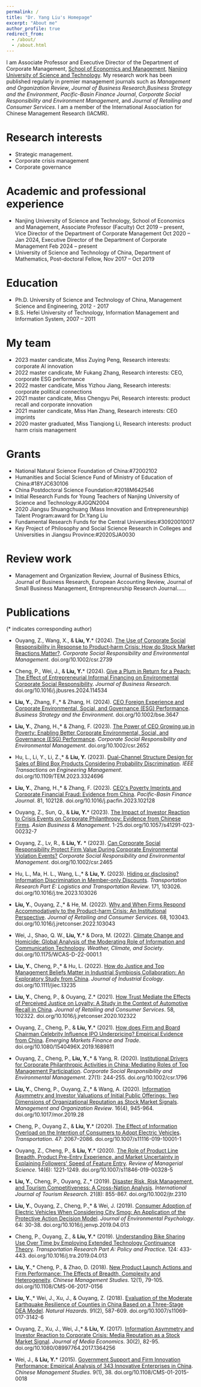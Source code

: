 ```yaml
---
permalink: /
title: "Dr. Yang Liu's Homepage"
excerpt: "About me"
author_profile: true
redirect_from: 
  - /about/
  - /about.html
---
```


I am Associate Professor and Executive Director of the Department of Corporate Management, [School of Economics and Management](https://sem.njust.edu.cn/), [Nanjing University of Science and Technology](https://www.njust.edu.cn/). My research work has been published regularly in premier management journals such as *Management and Organization Review*, *Journal of Business Research*,*Business Strategy and the Environment*, *Pacific-Basin Finance Journal*, *Corporate Social Responsibility and Environment Management*, and *Journal of Retailing and Consumer Services*. I am a member of the International Association for Chinese Management Research (IACMR).

Research interests
====
* Strategic management.
*	Corporate crisis management
*	Corporate governance

Academic and professional experience
====
* Nanjing University of Science and Technology, School of Economics and Management, Associate Professor (Faculty) Oct 2019 – present, Vice Director of the Department of Corporate Management Oct 2020 – Jan 2024, Executive Director of the Department of Corporate Management Feb 2024 – present
*	University of Science and Technology of China, Department of Mathematics, Post-doctoral Fellow, Nov 2017 – Oct 2019

Education
====
* Ph.D. University of Science and Technology of China, Management Science and Engineering, 2012 - 2017
*	B.S. Hefei University of Technology, Information Management and Information System, 2007 – 2011

My team
====
* 2023 master candicate, Miss Zuying Peng, Research interests: corporate AI innovation
*	2022 master candicate, Mr Fukang Zhang, Research interests: CEO, corporate ESG performance
* 2022 master candicate, Miss Yizhou Jiang, Research interests: corporate political connections
*	2021 master candicate, Miss Chengyu Pei, Research interests: product recall and corporate innovation
*	2021 master candicate, Miss Han Zhang, Research interests: CEO imprints
*	2020 master graduated, Miss Tianqiong Li, Research interests: product harm crisis management

Grants
====
* National Natural Science Foundation of China:#72002102
* Humanities and Social Science Fund of Ministry of Education of China:#18YJC630106
* China Postdoctoral Science Foundation:#2018M642546
*	Initial Research Funds for Young Teachers of Nanjing University of Science and Technology:#JGQN2004
*	2020 Jiangsu Shuangchuang (Mass Innovation and Entrepreneurship) Talent Program:award for Dr.Yang Liu
* Fundamental Research Funds for the Central Universities:#30920010017
* Key Project of Philosophy and Social Science Research in Colleges and Universities in Jiangsu Province:#2020SJA0030
  
Review work
====
* Management and Organization Review, Journal of Business Ethics, Journal of Business Research, European Accounting Review, Journal of Small Business Management, Entrepreneurship Research Journal......

Publications
====
(* indicates corresponding author)

*	Ouyang, Z., Wang, X., & **Liu, Y.*** (2024). [The Use of Corporate Social Responsibility in Response to Product‐harm Crisis: How do Stock Market Reactions Matter?](https://onlinelibrary.wiley.com/doi/abs/10.1002/csr.2739). *Corporate Social Responsibility and Environmental Management*. doi.org/10.1002/csr.2739

*	Cheng, P., Wei, J., & **Liu, Y.*** (2024). [Give a Plum in Return for a Peach: The Effect of Entrepreneurial Informal Financing on Environmental Corporate Social Responsibility](https://www.sciencedirect.com/science/article/abs/pii/S0148296324000389). *Journal of Business Research*. doi.org/10.1016/j.jbusres.2024.114534

*	**Liu, Y.**, Zhang, F.,* & Zhang, H.  (2024).  [CEO Foreign Experience and Corporate Environmental, Social, and Governance (ESG) Performance](https://onlinelibrary.wiley.com/doi/abs/10.1002/bse.3647). *Business Strategy and the Environment*. doi.org/10.1002/bse.3647

*	**Liu, Y.**, Zhang, H.,* & Zhang, F. (2023). [The Power of CEO Growing up in Poverty: Enabling Better Corporate Environmental, Social, and Governance (ESG) Performance](https://onlinelibrary.wiley.com/doi/abs/10.1002/csr.2652). *Corporate Social Responsibility and Environmental Management*. doi.org/10.1002/csr.2652 

*	Hu, L., Li, Y., Li, Z.,* & **Liu, Y.** (2023). [Dual-Channel Structure Design for Sales of Blind Box Products Considering Probability Discrimination](https://ieeexplore.ieee.org/abstract/document/10298831). *IEEE Transactions on Engineering Management*. doi.org/10.1109/TEM.2023.3324696

*	**Liu, Y.**, Zhang, H.,* & Zhang, F. (2023). [CEO's Poverty Imprints and Corporate Financial Fraud: Evidence from China](https://www.sciencedirect.com/science/article/pii/S0927538X23001993). *Pacific-Basin Finance Journal*. 81, 102128. doi.org/10.1016/j.pacfin.2023.102128

*	Ouyang, Z., Sun, Q., & **Liu, Y.*** (2023). [The Impact of Investor Reaction to Crisis Events on Corporate Philanthropy: Evidence from Chinese Firms](https://link.springer.com/article/10.1057/s41291-023-00232-7). *Asian Business & Management*. 1-25.doi.org/10.1057/s41291-023-00232-7

*	Ouyang, Z., Lv, R., & **Liu, Y.** * (2023). [Can Corporate Social Responsibility Protect Firm Value During Corporate Environmental Violation Events?](https://onlinelibrary.wiley.com/doi/abs/10.1002/csr.2465) *Corporate Social Responsibility and Environmental Management*. doi.org/10.1002/csr.2465 

*	Hu, L., Ma, H. L., Wang, L.,* & **Liu, Y.** (2023). [Hiding or disclosing? Information Discrimination in Member-only Discounts](https://www.sciencedirect.com/science/article/pii/S1366554523000133). *Transportation Research Part E: Logistics and Transportation Review*. 171, 103026. doi.org/10.1016/j.tre.2023.103026

*	**Liu, Y.**, Ouyang, Z.,* & He, M. (2022). [Why and When Firms Respond Accommodatively to the Product-harm Crisis: An Institutional Perspective](https://www.sciencedirect.com/science/article/pii/S0969698922001369). *Journal of Retailing and Consumer Services*. 68, 103043. doi.org/10.1016/j.jretconser.2022.103043

*	Wei, J., Shao, Q. W., **Liu, Y.*** & Dora, M. (2022). [Climate Change and Homicide: Global Analysis of the Moderating Role of Information and Communication Technology](https://journals.ametsoc.org/view/journals/wcas/14/4/WCAS-D-22-0001.1.xml). *Weather, Climate, and Society*. doi.org/10.1175/WCAS-D-22-0001.1

*	**Liu, Y.**, Cheng, P.,* & Hu, L. (2022). [How do Justice and Top Management Beliefs Matter in Industrial Symbiosis Collaboration: An Exploratory Study from China](https://onlinelibrary.wiley.com/doi/abs/10.1111/jiec.13235). *Journal of Industrial Ecology*. doi.org/10.1111/jiec.13235

*	**Liu, Y.**, Cheng, P., & Ouyang, Z.* (2021). [How Trust Mediate the Effects of Perceived Justice on Loyalty: A Study in the Context of Automotive Recall in China](https://www.sciencedirect.com/science/article/pii/S0969698920313308). *Journal of Retailing and Consumer Services*. 58, 102322. doi.org/10.1016/j.jretconser.2020.102322

*	Ouyang, Z., Cheng, P., & **Liu, Y.*** (2021). [How does Firm and Board Chairman Celebrity Influence IPO Underpricing? Empirical Evidence from China](https://www.tandfonline.com/doi/abs/10.1080/1540496X.2019.1689811). *Emerging Markets Finance and Trade*. doi.org/10.1080/1540496X.2019.1689811

*	Ouyang, Z., Cheng, P., **Liu, Y.**,* & Yang, R. (2020). [Institutional Drivers for Corporate Philanthropic Activities in China: Mediating Roles of Top Management Participation](https://onlinelibrary.wiley.com/doi/abs/10.1002/csr.1796). *Corporate Social Responsibility and Environmental Management*. 27(1): 244-255. doi.org/10.1002/csr.1796

*	**Liu, Y.**, Cheng, P., Ouyang, Z.,* & Wang, A. (2020). [Information Asymmetry and Investor Valuations of Initial Public Offerings: Two Dimensions of Organizational Reputation as Stock Market Signals](https://www.cambridge.org/core/journals/management-and-organization-review/article/abs/information-asymmetry-and-investor-valuations-of-initial-public-offerings-two-dimensions-of-organizational-reputation-as-stock-market-signals/E40E10EF2D1A8649BDE7FAE85D01DB09). *Management and Organization Review*. 16(4), 945-964. doi.org/10.1017/mor.2019.28

*	Cheng, P., Ouyang Z., & **Liu, Y.*** (2020). [The Effect of Information Overload on the Intention of Consumers to Adopt Electric Vehicles](https://link.springer.com/article/10.1007/s11116-019-10001-1). *Transportation*. 47: 2067–2086. doi.org/10.1007/s11116-019-10001-1

*	Ouyang, Z., Cheng, P., & **Liu, Y.*** (2020). [The Role of Product Line Breadth, Product Pre-Entry Experience, and Market Uncertainty in Explaining Followers' Speed of Feature Entry](https://link.springer.com/article/10.1007/s11846-019-00328-5). *Review of Managerial Science*. 14(6): 1221-1249. doi.org/10.1007/s11846-019-00328-5

*	**Liu, Y.**, Cheng, P., Ouyang, Z.,* (2019). [Disaster Risk, Risk Management, and Tourism Competitiveness: A Cross-Nation Analysis](https://onlinelibrary.wiley.com/doi/abs/10.1002/jtr.2310). *International Journal of Tourism Research*. 21(8): 855-867. doi.org/10.1002/jtr.2310

*	**Liu, Y.**, Ouyang, Z., Cheng, P.,* & Wei, J. (2019). [Consumer Adoption of Electric Vehicles When Considering City Smog: An Application of the Protective Action Decision Model](https://www.sciencedirect.com/science/article/pii/S0272494418306583). *Journal of Environmental Psychology*. 64: 30-38. doi.org/10.1016/j.jenvp.2019.04.013

*	Cheng, P., Ouyang, Z., & **Liu, Y.*** (2019). [Understanding Bike Sharing Use Over Time by Employing Extended Technology Continuance Theory](https://www.sciencedirect.com/science/article/pii/S0965856418316768). *Transportation Research Part A: Policy and Practice*. 124: 433-443. doi.org/10.1016/j.tra.2019.04.013

*	**Liu, Y.**,* Cheng, P., & Zhao, D. (2018). [New Product Launch Actions and Firm Performance: The Effects of Breadth, Complexity and Heterogeneity](https://www.emerald.com/insight/content/doi/10.1108/CMS-06-2017-0156/full/html). *Chinese Management Studies*. 12(1), 79-105. doi.org/10.1108/CMS-06-2017-0156

*	**Liu, Y.**,* Wei, J., Xu, J., & Ouyang, Z. (2018). [Evaluation of the Moderate Earthquake Resilience of Counties in China Based on a Three-Stage DEA Model](https://link.springer.com/article/10.1007/s11069-017-3142-6). *Natural Hazards*. 91(2), 587-609. doi.org/10.1007/s11069-017-3142-6

*	Ouyang, Z., Xu, J., Wei, J.,* & **Liu, Y.** (2017). [Information Asymmetry and Investor Reaction to Corporate Crisis: Media Reputation as a Stock Market Signal](https://www.tandfonline.com/doi/abs/10.1080/08997764.2017.1364256). *Journal of Media Economics*. 30(2), 82-95. doi.org/10.1080/08997764.2017.1364256

*	Wei, J., & **Liu, Y.*** (2015). [Government Support and Firm Innovation Performance: Empirical Analysis of 343 Innovative Enterprises in China](https://www.emerald.com/insight/content/doi/10.1108/CMS-01-2015-0018/full/html). *Chinese Management Studies*. 9(1), 38. doi.org/10.1108/CMS-01-2015-0018

